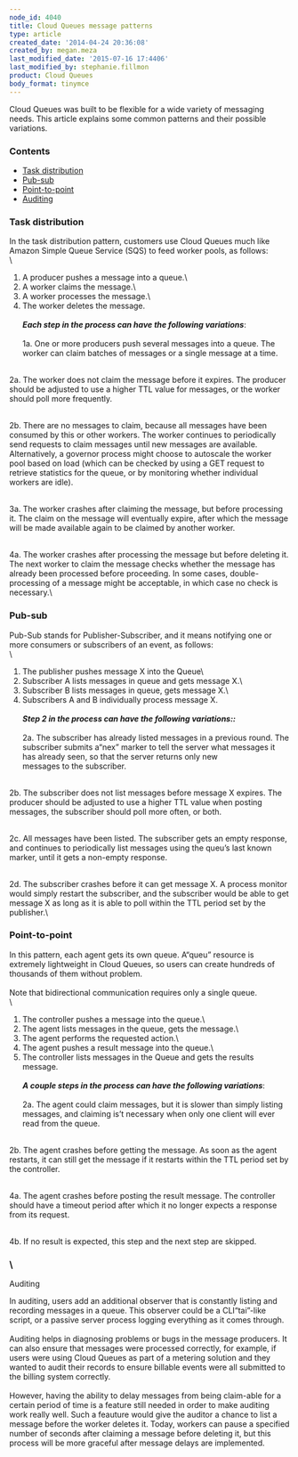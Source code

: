 ```yaml
---
node_id: 4040
title: Cloud Queues message patterns
type: article
created_date: '2014-04-24 20:36:08'
created_by: megan.meza
last_modified_date: '2015-07-16 17:4406'
last_modified_by: stephanie.fillmon
product: Cloud Queues
body_format: tinymce
---
```


Cloud Queues was built to be flexible for a wide variety of messaging
needs.  This article explains some common patterns and their possible
variations. 

### Contents

-   [Task distribution](#Taskdistribution)
-   [Pub-sub](#Pubsub)
-   [Point-to-point](#Pointtopoint)
-   [Auditing](#Auditing)

### Task distribution

In the task distribution pattern, customers use Cloud Queues much like
Amazon Simple Queue Service (SQS) to feed worker pools, as follows:\
 \
 1. A producer pushes a message into a queue.\
 2. A worker claims the message.\
 3. A worker processes the message.\
 4. The worker deletes the message.\
 \
 ***Each step in the process can have the following variations***:\
 \
 1a. One or more producers push several messages into a queue. The
worker can claim batches of messages or a single message at a time.

\
 2a. The worker does not claim the message before it expires. The
producer should be adjusted to use a higher TTL value for messages, or
the worker should poll more frequently.

\
 2b. There are no messages to claim, because all messages have been
consumed by this or other workers. The worker continues to periodically
send requests to claim messages until new messages are available. 
Alternatively, a governor process might choose to autoscale the worker
pool based on load (which can be checked by using a GET request to
retrieve statistics for the queue, or by monitoring whether individual
workers are idle).

\
 3a. The worker crashes after claiming the message, but before
processing it. The claim on the message will eventually expire, after
which the message will be made available again to be claimed by another
worker.

\
 4a. The worker crashes after processing the message but before deleting
it. The next worker to claim the message checks whether the message has
already been processed before proceeding. In some cases,
double-processing of a message might be acceptable, in which case no
check is necessary.\
  

 

### Pub-sub

Pub-Sub stands for Publisher-Subscriber, and it means notifying one or
more consumers or subscribers of an event, as follows:\
 \
 1. The publisher pushes message X into the Queue\
 2. Subscriber A lists messages in queue and gets message X.\
 3. Subscriber B lists messages in queue, gets message X.\
 4. Subscribers A and B individually process message X.\
 \
 ***Step 2 in the process can have the following variations::***\
 \
 2a. The subscriber has already listed messages in a previous round. The
subscriber submits a&ldquo;nex&rdquo; marker to tell the server what messages it
has already seen, so that the server returns only new\
 messages to the subscriber.

\
 2b. The subscriber does not list messages before message X expires. The
producer should be adjusted to use a higher TTL value when posting
messages, the subscriber should poll more often, or both.

\
 2c. All messages have been listed. The subscriber gets an empty
response, and continues to periodically list messages using the queu&rsquo;s
last known marker, until it gets a non-empty response.

\
 2d. The subscriber crashes before it can get message X. A process
monitor would simply restart the subscriber, and the subscriber would be
able to get message X as long as it is able to poll within the TTL
period set by the publisher.\
  

### Point-to-point

In this pattern, each agent gets its own queue. A&ldquo;queu&rdquo; resource is
extremely lightweight in Cloud Queues, so users can create hundreds of
thousands of them without problem.\
 \
 Note that bidirectional communication requires only a single queue.\
 \
 1. The controller pushes a message into the queue.\
 2. The agent lists messages in the queue, gets the message.\
 3. The agent performs the requested action.\
 4. The agent pushes a result message into the queue.\
 5. The controller lists messages in the Queue and gets the results
message.\
 \
 ***A couple steps in the process can have the following variations***:\
 \
 2a. The agent could claim messages, but it is slower than simply
listing messages, and claiming is&rsquo;t necessary when only one client will
ever read from the queue.

\
 2b. The agent crashes before getting the message. As soon as the agent
restarts, it can still get the message if it restarts within the TTL
period set by the controller.

\
 4a. The agent crashes before posting the result message. The controller
should have a timeout period after which it no longer expects a response
from its request.

\
 4b. If no result is expected, this step and the next step are skipped.

### \
 Auditing

In auditing, users add an additional observer that is constantly listing
and recording messages in a queue. This observer could be a CLI&ldquo;tai&rdquo;-like script, or a passive server process logging everything as it
comes through.\
 \
 Auditing helps in diagnosing problems or bugs in the message producers.
It can also ensure that messages were processed correctly, for example,
if users were using Cloud Queues as part of a metering solution and they
wanted to audit their records to ensure billable events were all
submitted to the billing system correctly.\
 \
 However, having the ability to delay messages from being claim-able for
a certain period of time is a feature still needed in order to make
auditing work really well. Such a feauture would give the auditor a
chance to list a message before the worker deletes it. Today, workers
can pause a specified number of seconds after claiming a message before
deleting it, but this process will be more graceful after message delays
are implemented.

